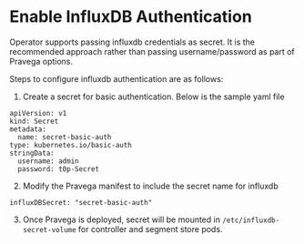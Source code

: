 # Enable InfluxDB Authentication

Operator supports passing influxdb credentials as secret. It is the recommended approach rather than passing username/password as part of Pravega options.

Steps to configure influxdb authentication are as follows:

1. Create a secret for basic authentication. Below is the sample yaml file

```
apiVersion: v1
kind: Secret
metadata:
  name: secret-basic-auth
type: kubernetes.io/basic-auth
stringData:
  username: admin
  password: t0p-Secret
  ```
2. Modify the Pravega manifest to include the secret name for influxdb

```
influxDBSecret: "secret-basic-auth"
```
3. Once Pravega is deployed, secret will be mounted in `/etc/influxdb-secret-volume`  for controller and segment store pods.
